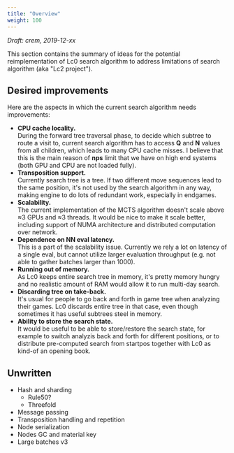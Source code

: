 ```yaml
---
title: "Overview"
weight: 100
---
```


*Draft: crem, 2019-12-xx*

This section contains the summary of ideas for the potential reimplementation of Lc0 search algorithm to address limitations of search algorithm (aka "Lc2 project").

## Desired improvements

Here are the aspects in which the current search algorithm needs improvements:

* **CPU cache locality.**  
During the forward tree traversal phase, to decide which subtree to route a visit to, current search algorithm has to access **Q** and **N** values from all children, which leads to many CPU cache misses. I believe that this is the main reason of **nps** limit that we have on high end systems (both GPU and CPU are not loaded fully).
* **Transposition support.**  
Currently search tree is a tree. If two different move sequences lead to the same position, it's not used by the search algorithm in any way, making engine to do lots of redundant work, especially in endgames.
* **Scalability.**  
The current implementation of the MCTS algorithm doesn't scale above ≈3 GPUs and ≈3 threads. It would be nice to make it scale better, including support of NUMA architecture and distributed computation over network.
* **Dependence on NN eval latency.**  
This is a part of the scalability issue. Currently we rely a lot on latency of a single eval, but cannot utilize larger evaluation throughput (e.g. not able to gather batches larger than 1000).
* **Running out of memory.**  
As Lc0 keeps entire search tree in memory, it's pretty memory hungry and no realistic amount of RAM would allow it to run multi-day search.
* **Discarding tree on take-back.**  
It's usual for people to go back and forth in game tree when analyzing their games. Lc0 discards entire tree in that case, even though sometimes it has useful subtrees steel in memory.
* **Ability to store the search state.**  
It would be useful to be able to store/restore the search state, for example to switch analyzis back and forth for different positions, or to distribute pre-computed search from startpos together with Lc0 as kind-of an opening book.


## Unwritten

* Hash and sharding
  * Rule50?
  * Threefold
* Message passing
* Transposition handling and repetition
* Node serialization
* Nodes GC and material key
* Large batches v3

